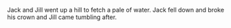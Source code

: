 Jack and Jill went up a hill
to fetch a pale of water.
Jack fell down and broke his crown
and Jill came tumbling after.
